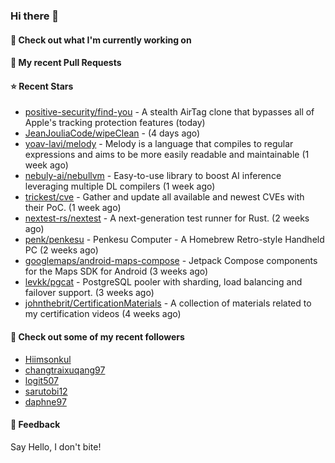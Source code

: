 ### Hi there 👋

#### 👷 Check out what I'm currently working on

#### 🔨 My recent Pull Requests


#### ⭐ Recent Stars

- [positive-security/find-you](https://github.com/positive-security/find-you) - A stealth AirTag clone that bypasses all of Apple&#39;s tracking protection features (today)
- [JeanJouliaCode/wipeClean](https://github.com/JeanJouliaCode/wipeClean) -  (4 days ago)
- [yoav-lavi/melody](https://github.com/yoav-lavi/melody) - Melody is a language that compiles to regular expressions and aims to be more easily readable and maintainable (1 week ago)
- [nebuly-ai/nebullvm](https://github.com/nebuly-ai/nebullvm) - Easy-to-use library to boost AI inference leveraging multiple DL compilers (1 week ago)
- [trickest/cve](https://github.com/trickest/cve) - Gather and update all available and newest CVEs with their PoC. (1 week ago)
- [nextest-rs/nextest](https://github.com/nextest-rs/nextest) - A next-generation test runner for Rust. (2 weeks ago)
- [penk/penkesu](https://github.com/penk/penkesu) - Penkesu Computer - A Homebrew Retro-style Handheld PC (2 weeks ago)
- [googlemaps/android-maps-compose](https://github.com/googlemaps/android-maps-compose) - Jetpack Compose components for the Maps SDK for Android (3 weeks ago)
- [levkk/pgcat](https://github.com/levkk/pgcat) - PostgreSQL pooler with sharding, load balancing and failover support. (3 weeks ago)
- [johnthebrit/CertificationMaterials](https://github.com/johnthebrit/CertificationMaterials) - A collection of materials related to my certification videos (4 weeks ago)

#### 👯 Check out some of my recent followers

- [Hiimsonkul](https://github.com/Hiimsonkul)
- [changtraixuqang97](https://github.com/changtraixuqang97)
- [logit507](https://github.com/logit507)
- [sarutobi12](https://github.com/sarutobi12)
- [daphne97](https://github.com/daphne97)

#### 💬 Feedback

Say Hello, I don't bite!